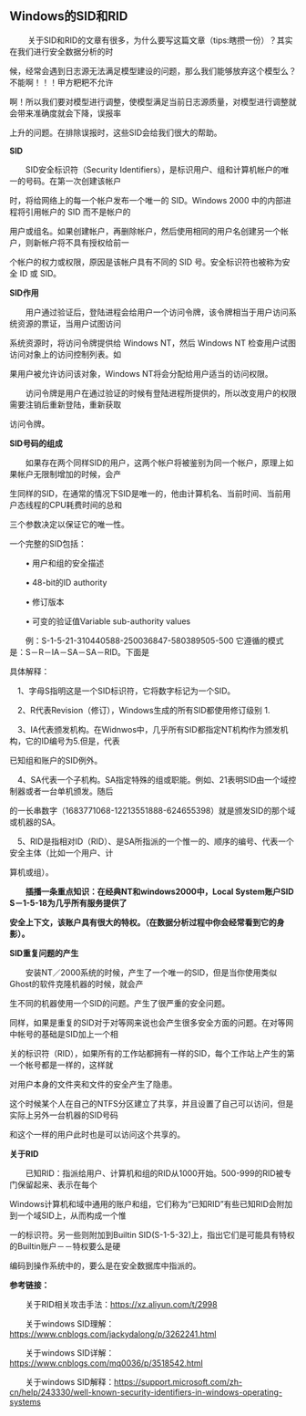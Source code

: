 ## Windows的SID和RID

&ensp; &ensp;&ensp;&ensp;关于SID和RID的文章有很多，为什么要写这篇文章（tips:瞎攒一份）？其实在我们进行安全数据分析的时

候，经常会遇到日志源无法满足模型建设的问题，那么我们能够放弃这个模型么？不能啊！！！甲方粑粑不允许

啊！所以我们要对模型进行调整，使模型满足当前日志源质量，对模型进行调整就会带来准确度就会下降，误报率

上升的问题。在排除误报时，这些SID会给我们很大的帮助。

**SID**

&ensp;&ensp;&ensp;&ensp;SID安全标识符（Security Identifiers），是标识用户、组和计算机帐户的唯一的号码。在第一次创建该帐户

时，将给网络上的每一个帐户发布一个唯一的 SID。Windows 2000 中的内部进程将引用帐户的 SID 而不是帐户的

用户或组名。如果创建帐户，再删除帐户，然后使用相同的用户名创建另一个帐户，则新帐户将不具有授权给前一

个帐户的权力或权限，原因是该帐户具有不同的 SID 号。安全标识符也被称为安全 ID 或 SID。

**SID作用**

&ensp;&ensp;&ensp;&ensp;用户通过验证后，登陆进程会给用户一个访问令牌，该令牌相当于用户访问系统资源的票证，当用户试图访问

系统资源时，将访问令牌提供给 Windows NT，然后 Windows NT 检查用户试图访问对象上的访问控制列表。如

果用户被允许访问该对象，Windows NT将会分配给用户适当的访问权限。 

&ensp;&ensp;&ensp;&ensp;访问令牌是用户在通过验证的时候有登陆进程所提供的，所以改变用户的权限需要注销后重新登陆，重新获取

访问令牌。

**SID号码的组成**

&ensp;&ensp;&ensp;&ensp;如果存在两个同样SID的用户，这两个帐户将被鉴别为同一个帐户，原理上如果帐户无限制增加的时候，会产

生同样的SID，在通常的情况下SID是唯一的，他由计算机名、当前时间、当前用户态线程的CPU耗费时间的总和

三个参数决定以保证它的唯一性。

一个完整的SID包括：

&ensp;&ensp;&ensp;&ensp;• 用户和组的安全描述

&ensp;&ensp;&ensp;&ensp;• 48-bit的ID authority

&ensp;&ensp;&ensp;&ensp;• 修订版本

&ensp;&ensp;&ensp;&ensp;• 可变的验证值Variable sub-authority values

&ensp;&ensp;&ensp;&ensp;例：S-1-5-21-310440588-250036847-580389505-500 它遵循的模式是：S－R－IA－SA－SA－RID。下面是

具体解释：

   &ensp;&ensp;1、字母S指明这是一个SID标识符，它将数字标记为一个SID。

   &ensp;&ensp;2、R代表Revision（修订），Windows生成的所有SID都使用修订级别 1.

   &ensp;&ensp;3、IA代表颁发机构。在Widnwos中，几乎所有SID都指定NT机构作为颁发机构，它的ID编号为5.但是，代表

已知组和账户的SID例外。

   &ensp;&ensp;4、SA代表一个子机构。SA指定特殊的组或职能。例如、21表明SID由一个域控制器或者一台单机颁发。随后

的一长串数字（1683771068-12213551888-624655398）就是颁发SID的那个域或机器的SA。

   &ensp;&ensp;5、RID是指相对ID（RID）、是SA所指派的一个惟一的、顺序的编号、代表一个安全主体（比如一个用户、计

算机或组）。



&ensp;&ensp;&ensp;&ensp;**插播一条重点知识：在经典NT和windows2000中，Local System账户SID S－1-5-18为几乎所有服务提供了**

**安全上下文，该账户具有很大的特权。（在数据分析过程中你会经常看到它的身影）。**

 

**SID重复问题的产生** 

&ensp;&ensp;&ensp;&ensp;安装NT／2000系统的时候，产生了一个唯一的SID，但是当你使用类似Ghost的软件克隆机器的时候，就会产

生不同的机器使用一个SID的问题。产生了很严重的安全问题。 

 同样，如果是重复的SID对于对等网来说也会产生很多安全方面的问题。在对等网中帐号的基础是SID加上一个相

关的标识符（RID），如果所有的工作站都拥有一样的SID，每个工作站上产生的第一个帐号都是一样的，这样就

对用户本身的文件夹和文件的安全产生了隐患。 

 这个时候某个人在自己的NTFS分区建立了共享，并且设置了自己可以访问，但是实际上另外一台机器的SID号码

和这个一样的用户此时也是可以访问这个共享的。 

 

**关于RID**

&ensp;&ensp;&ensp;&ensp;已知RID：指派给用户、计算机和组的RID从1000开始。500-999的RID被专门保留起来、表示在每个

Windows计算机和域中通用的账户和组，它们称为“已知RID”有些已知RID会附加到一个域SID上，从而构成一个惟

一的标识符。另一些则附加到Builtin SID(S-1-5-32)上，指出它们是可能具有特权的Builtin账户－－特权要么是硬

编码到操作系统中的，要么是在安全数据库中指派的。 

**参考链接：**

&ensp;&ensp;&ensp;&ensp;关于RID相关攻击手法：https://xz.aliyun.com/t/2998

&ensp;&ensp;&ensp;&ensp;关于windows SID理解：https://www.cnblogs.com/jackydalong/p/3262241.html

&ensp;&ensp;&ensp;&ensp;关于windows SID详解：https://www.cnblogs.com/mq0036/p/3518542.html

&ensp;&ensp;&ensp;&ensp;关于windows SID解释：https://support.microsoft.com/zh-cn/help/243330/well-known-security-identifiers-in-windows-operating-systems

 
